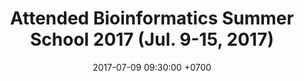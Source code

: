 ---
title: Attended Bioinformatics Summer School 2017 (Jul. 9-15, 2017)
date: 2017-07-09 09:30:00 +0700
---